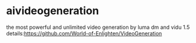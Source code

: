 # aivideogeneration
the most powerful and unlimited video generation by luma dm and vidu 1.5
details:https://github.com/World-of-Enlighten/VideoGeneration
